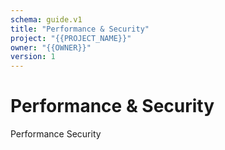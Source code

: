 ```yaml
---
schema: guide.v1
title: "Performance & Security"
project: "{{PROJECT_NAME}}"
owner: "{{OWNER}}"
version: 1
---
```


# Performance & Security
Performance
Security

